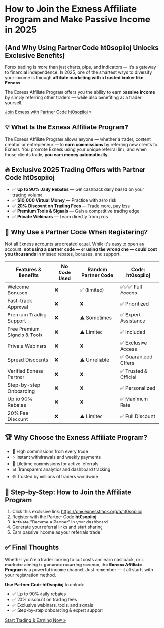   <h1>How to Join the Exness Affiliate Program and Make Passive Income in 2025</h1>
    <h2>(And Why Using Partner Code <strong>ht0sopiioj</strong> Unlocks Exclusive Benefits)</h2>
    <p>Forex trading is more than just charts, pips, and indicators — it’s a gateway to financial independence. In 2025, one of the smartest ways to diversify your income is through <strong>affiliate marketing with a trusted broker like Exness</strong>.</p>
    <p>The Exness Affiliate Program offers you the ability to earn <strong>passive income</strong> by simply referring other traders — while also benefiting as a trader yourself.</p>
    <a href="https://one.exnesstrack.org/a/ht0sopiioj" class="button">Join Exness with Partner Code ht0sopiioj »</a>
    <div class="section">
      <h2>💡 What Is the Exness Affiliate Program?</h2>
      <p>The Exness Affiliate Program allows anyone — whether a trader, content creator, or entrepreneur — to <strong>earn commissions</strong> by referring new clients to Exness. You promote Exness using your unique referral link, and when those clients trade, <strong>you earn money automatically</strong>.</p>
    </div>
   <div class="section">
      <h2>🔥 Exclusive 2025 Trading Offers with Partner Code <strong>ht0sopiioj</strong></h2>
      <ul>
        <li>✅ <strong>Up to 90% Daily Rebates</strong> — Get cashback daily based on your trading volume</li>
        <li>✅ <strong>$10,000 Virtual Money</strong> — Practice with zero risk</li>
        <li>✅ <strong>20% Discount on Trading Fees</strong> — Trade more, pay less</li>
        <li>✅ <strong>Premium Tools & Signals</strong> — Gain a competitive trading edge</li>
        <li>✅ <strong>Private Webinars</strong> — Learn directly from pros</li>
      </ul>
    </div>
    <div class="section">
      <h2>🧾 Why Use a Partner Code When Registering?</h2>
      <p>Not all Exness accounts are created equal. While it's easy to open an account, <strong>not using a partner code — or using the wrong one — could cost you thousands</strong> in missed rebates, bonuses, and support.</p>
      <table>
        <thead>
          <tr>
            <th>Features & Benefits</th>
            <th>No Code Used</th>
            <th>Random Partner Code</th>
            <th class="highlight">Code: ht0sopiioj</th>
          </tr>
        </thead>
        <tbody>
          <tr>
            <td>Welcome Bonuses</td>
            <td>❌</td>
            <td>✅ (limited)</td>
            <td class="highlight">✅✅✅ Full Access</td>
          </tr>
          <tr>
            <td>Fast-track Approval</td>
            <td>❌</td>
            <td>❌</td>
            <td class="highlight">✅ Prioritized</td>
          </tr>
          <tr>
            <td>Premium Trading Support</td>
            <td>❌</td>
            <td>⚠️ Sometimes</td>
            <td class="highlight">✅ Expert Assistance</td>
          </tr>
          <tr>
            <td>Free Premium Signals & Tools</td>
            <td>❌</td>
            <td>⚠️ Limited</td>
            <td class="highlight">✅ Included</td>
          </tr>
          <tr>
            <td>Private Webinars</td>
            <td>❌</td>
            <td>❌</td>
            <td class="highlight">✅ Exclusive Access</td>
          </tr>
          <tr>
            <td>Spread Discounts</td>
            <td>❌</td>
            <td>⚠️ Unreliable</td>
            <td class="highlight">✅ Guaranteed Offers</td>
          </tr>
          <tr>
            <td>Verified Exness Partner</td>
            <td>❌</td>
            <td>❌</td>
            <td class="highlight">✅ Trusted & Official</td>
          </tr>
          <tr>
            <td>Step-by-step Onboarding</td>
            <td>❌</td>
            <td>❌</td>
            <td class="highlight">✅ Personalized</td>
          </tr>
          <tr>
            <td>Up to 90% Rebates</td>
            <td>❌</td>
            <td>❌</td>
            <td class="highlight">✅ Maximum Rate</td>
          </tr>
          <tr>
            <td>20% Fee Discount</td>
            <td>❌</td>
            <td>⚠️ Limited</td>
            <td class="highlight">✅ Full Discount</td>
          </tr>
        </tbody>
      </table>
    </div>
    <div class="section">
      <h2>🏆 Why Choose the Exness Affiliate Program?</h2>
      <ul>
        <li>💸 High commissions from every trade</li>
        <li>⚡ Instant withdrawals and weekly payments</li>
        <li>🔁 Lifetime commissions for active referrals</li>
        <li>📊 Transparent analytics and dashboard tracking</li>
        <li>🌐 Trusted by millions of traders worldwide</li>
      </ul>
    </div>
    <div class="section">
      <h2>🎯 Step-by-Step: How to Join the Affiliate Program</h2>
      <ol>
        <li>Click this exclusive link: <a href="https://one.exnesstrack.org/a/ht0sopiioj">https://one.exnesstrack.org/a/ht0sopiioj</a></li>
        <li>Register with the Partner Code <strong>ht0sopiioj</strong></li>
        <li>Activate "Become a Partner" in your dashboard</li>
        <li>Generate your referral links and start sharing</li>
        <li>Earn passive income as your referrals trade</li>
      </ol>
    </div>
    <div class="section">
      <h2>✅ Final Thoughts</h2>
      <p>Whether you're a trader looking to cut costs and earn cashback, or a marketer aiming to generate recurring revenue, the <strong>Exness Affiliate Program</strong> is a powerful income channel. Just remember — it all starts with your registration method.</p>
      <p><strong>Use Partner Code ht0sopiioj</strong> to unlock:</p>
      <ul>
        <li>✅ Up to 90% daily rebates</li>
        <li>✅ 20% discount on trading fees</li>
        <li>✅ Exclusive webinars, tools, and signals</li>
        <li>✅ Step-by-step onboarding & expert support</li>
      </ul>
      <a href="https://one.exnesstrack.org/a/ht0sopiioj" class="button">Start Trading & Earning Now »</a>
    </div>
  </div>
</body>
</html>
